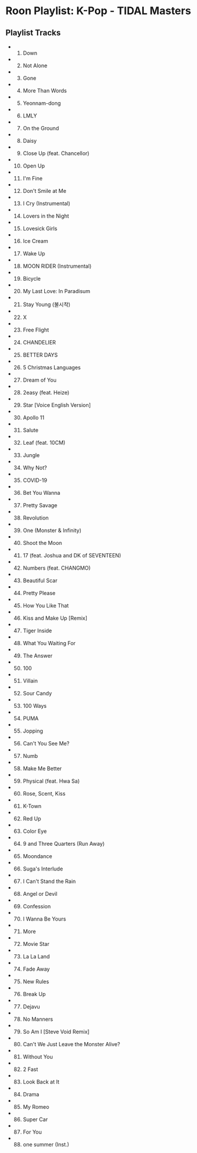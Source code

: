 # Roon Playlist: K-Pop - TIDAL Masters

## Playlist Tracks


- 1. Down
- 2. Not Alone
- 3. Gone
- 4. More Than Words
- 5. Yeonnam-dong
- 6. LMLY
- 7. On the Ground
- 8. Daisy
- 9. Close Up (feat. Chancellor)
- 10. Open Up
- 11. I'm Fine
- 12. Don't Smile at Me
- 13. I Cry (Instrumental)
- 14. Lovers in the Night
- 15. Lovesick Girls
- 16. Ice Cream
- 17. Wake Up
- 18. MOON RIDER (Instrumental)
- 19. Bicycle
- 20. My Last Love: In Paradisum
- 21. Stay Young (불시착)
- 22. X
- 23. Free Flight
- 24. CHANDELIER
- 25. BETTER DAYS
- 26. 5 Christmas Languages
- 27. Dream of You
- 28. 2easy (feat. Heize)
- 29. Star [Voice English Version]
- 30. Apollo 11
- 31. Salute
- 32. Leaf (feat. 10CM)
- 33. Jungle
- 34. Why Not?
- 35. COVID-19
- 36. Bet You Wanna
- 37. Pretty Savage
- 38. Revolution
- 39. One (Monster & Infinity)
- 40. Shoot the Moon
- 41. 17 (feat. Joshua and DK of SEVENTEEN)
- 42. Numbers (feat. CHANGMO)
- 43. Beautiful Scar
- 44. Pretty Please
- 45. How You Like That
- 46. Kiss and Make Up [Remix]
- 47. Tiger Inside
- 48. What You Waiting For
- 49. The Answer
- 50. 100
- 51. Villain
- 52. Sour Candy
- 53. 100 Ways
- 54. PUMA
- 55. Jopping
- 56. Can't You See Me?
- 57. Numb
- 58. Make Me Better
- 59. Physical (feat. Hwa Sa)
- 60. Rose, Scent, Kiss
- 61. K-Town
- 62. Red Up
- 63. Color Eye
- 64. 9 and Three Quarters (Run Away)
- 65. Moondance
- 66. Suga's Interlude
- 67. I Can't Stand the Rain
- 68. Angel or Devil
- 69. Confession
- 70. I Wanna Be Yours
- 71. More
- 72. Movie Star
- 73. La La Land
- 74. Fade Away
- 75. New Rules
- 76. Break Up
- 77. Dejavu
- 78. No Manners
- 79. So Am I [Steve Void Remix]
- 80. Can't We Just Leave the Monster Alive?
- 81. Without You
- 82. 2 Fast
- 83. Look Back at It
- 84. Drama
- 85. My Romeo
- 86. Super Car
- 87. For You
- 88. one summer (Inst.)

